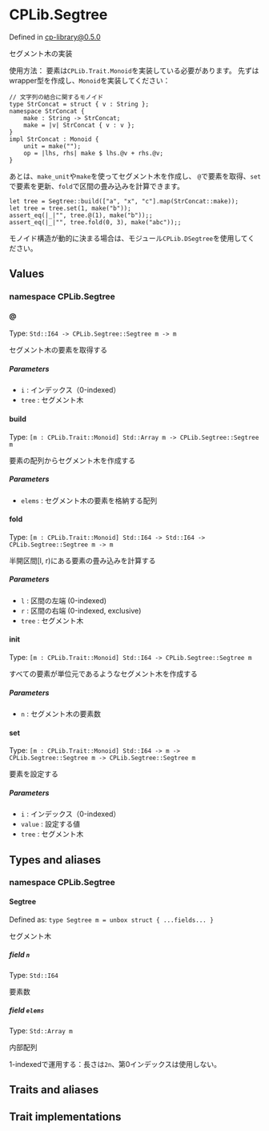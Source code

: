 # CPLib.Segtree

Defined in cp-library@0.5.0

セグメント木の実装

使用方法：
要素は`CPLib.Trait.Monoid`を実装している必要があります。
先ずはwrapper型を作成し、`Monoid`を実装してください：
```
// 文字列の結合に関するモノイド
type StrConcat = struct { v : String };
namespace StrConcat {
    make : String -> StrConcat;
    make = |v| StrConcat { v : v };
}
impl StrConcat : Monoid {
    unit = make("");
    op = |lhs, rhs| make $ lhs.@v + rhs.@v;
}
```
あとは、`make_unit`や`make`を使ってセグメント木を作成し、
`@`で要素を取得、`set`で要素を更新、`fold`で区間の畳み込みを計算できます。
```
let tree = Segtree::build(["a", "x", "c"].map(StrConcat::make));
let tree = tree.set(1, make("b"));
assert_eq(|_|"", tree.@(1), make("b"));;
assert_eq(|_|"", tree.fold(0, 3), make("abc"));;
```

モノイド構造が動的に決まる場合は、モジュール`CPLib.DSegtree`を使用してください。

## Values

### namespace CPLib.Segtree

#### @

Type: `Std::I64 -> CPLib.Segtree::Segtree m -> m`

セグメント木の要素を取得する

##### Parameters

- `i` : インデックス（0-indexed）
- `tree` : セグメント木

#### build

Type: `[m : CPLib.Trait::Monoid] Std::Array m -> CPLib.Segtree::Segtree m`

要素の配列からセグメント木を作成する

##### Parameters

- `elems` : セグメント木の要素を格納する配列

#### fold

Type: `[m : CPLib.Trait::Monoid] Std::I64 -> Std::I64 -> CPLib.Segtree::Segtree m -> m`

半開区間[l, r)にある要素の畳み込みを計算する

##### Parameters

- `l` : 区間の左端 (0-indexed)
- `r` : 区間の右端 (0-indexed, exclusive)
- `tree` : セグメント木

#### init

Type: `[m : CPLib.Trait::Monoid] Std::I64 -> CPLib.Segtree::Segtree m`

すべての要素が単位元であるようなセグメント木を作成する

##### Parameters

- `n` : セグメント木の要素数

#### set

Type: `[m : CPLib.Trait::Monoid] Std::I64 -> m -> CPLib.Segtree::Segtree m -> CPLib.Segtree::Segtree m`

要素を設定する

##### Parameters

- `i` : インデックス（0-indexed）
- `value` : 設定する値
- `tree` : セグメント木

## Types and aliases

### namespace CPLib.Segtree

#### Segtree

Defined as: `type Segtree m = unbox struct { ...fields... }`

セグメント木

##### field `n`

Type: `Std::I64`

要素数

##### field `elems`

Type: `Std::Array m`

内部配列

1-indexedで運用する：長さは`2n`、第0インデックスは使用しない。

## Traits and aliases

## Trait implementations